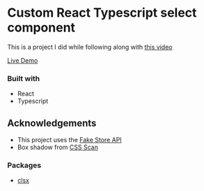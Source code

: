 # Custom React Typescript select component

This is a project I did while following along with [this video](https://www.youtube.com/watch?v=bAJlYgeovlg&t=21s&ab_channel=WebDevSimplified)

[Live Demo](https://chamara-wijepala.github.io/react-ts-select-component/)

### Built with

- React
- Typescript

## Acknowledgements

- This project uses the [Fake Store API](https://fakestoreapi.com/)
- Box shadow from [CSS Scan](https://getcssscan.com/css-box-shadow-examples)

### Packages

- [clsx](https://www.npmjs.com/package/clsx)
